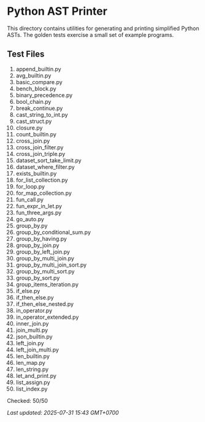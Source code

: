 # Python AST Printer

This directory contains utilities for generating and printing simplified
Python ASTs. The golden tests exercise a small set of example programs.

## Test Files
1. append_builtin.py
2. avg_builtin.py
3. basic_compare.py
4. bench_block.py
5. binary_precedence.py
6. bool_chain.py
7. break_continue.py
8. cast_string_to_int.py
9. cast_struct.py
10. closure.py
11. count_builtin.py
12. cross_join.py
13. cross_join_filter.py
14. cross_join_triple.py
15. dataset_sort_take_limit.py
16. dataset_where_filter.py
17. exists_builtin.py
18. for_list_collection.py
19. for_loop.py
20. for_map_collection.py
21. fun_call.py
22. fun_expr_in_let.py
23. fun_three_args.py
24. go_auto.py
25. group_by.py
26. group_by_conditional_sum.py
27. group_by_having.py
28. group_by_join.py
29. group_by_left_join.py
30. group_by_multi_join.py
31. group_by_multi_join_sort.py
32. group_by_multi_sort.py
33. group_by_sort.py
34. group_items_iteration.py
35. if_else.py
36. if_then_else.py
37. if_then_else_nested.py
38. in_operator.py
39. in_operator_extended.py
40. inner_join.py
41. join_multi.py
42. json_builtin.py
43. left_join.py
44. left_join_multi.py
45. len_builtin.py
46. len_map.py
47. len_string.py
48. let_and_print.py
49. list_assign.py
50. list_index.py

Checked: 50/50

_Last updated: 2025-07-31 15:43 GMT+0700_
